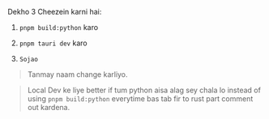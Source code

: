 Dekho 3 Cheezein karni hai:

1. `pnpm build:python` karo

2. `pnpm tauri dev` karo

3. `Sojao` 

> Tanmay naam change karliyo.

> Local Dev ke liye better if tum python aisa alag sey chala lo instead of using `pnpm build:python` everytime bas tab fir to rust part comment out kardena.
